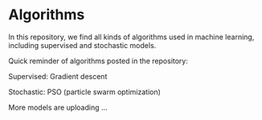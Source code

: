 # Algorithms
In this repository, we find all kinds of algorithms used in machine learning, including supervised and stochastic models.

Quick reminder of algorithms posted in the repository:

Supervised:
Gradient descent

Stochastic:
PSO (particle swarm optimization)

More models are uploading ...
